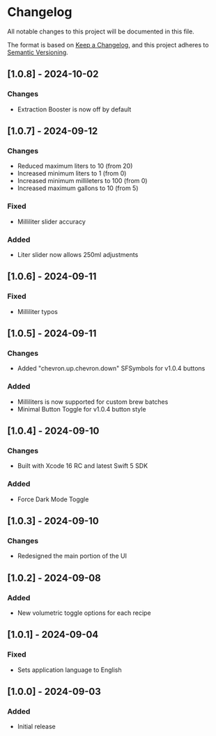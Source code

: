# Changelog
All notable changes to this project will be documented in this file.

The format is based on [Keep a Changelog](https://keepachangelog.com/en/1.0.0/),
and this project adheres to [Semantic Versioning](https://semver.org/spec/v2.0.0.html).

## [1.0.8] - 2024-10-02
### Changes
- Extraction Booster is now off by default

## [1.0.7] - 2024-09-12
### Changes
- Reduced maximum liters to 10 (from 20)
- Increased minimum liters to 1 (from 0)
- Increased minimum millileters to 100 (from 0)
- Increased maximum gallons to 10 (from 5)

### Fixed
- Milliliter slider accuracy

### Added
- Liter slider now allows 250ml adjustments

## [1.0.6] - 2024-09-11
### Fixed
- Milliliter typos

## [1.0.5] - 2024-09-11
### Changes
- Added "chevron.up.chevron.down" SFSymbols for v1.0.4 buttons

### Added
- Milliliters is now supported for custom brew batches
- Minimal Button Toggle for v1.0.4 button style

## [1.0.4] - 2024-09-10
### Changes
- Built with Xcode 16 RC and latest Swift 5 SDK

### Added
- Force Dark Mode Toggle

## [1.0.3] - 2024-09-10
### Changes
- Redesigned the main portion of the UI

## [1.0.2] - 2024-09-08
### Added
- New volumetric toggle options for each recipe

## [1.0.1] - 2024-09-04
### Fixed
- Sets application language to English

## [1.0.0] - 2024-09-03
### Added
- Initial release
